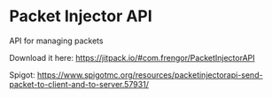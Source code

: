 # Packet Injector API

API for managing packets

Download it here:
https://jitpack.io/#com.frengor/PacketInjectorAPI

Spigot: https://www.spigotmc.org/resources/packetinjectorapi-send-packet-to-client-and-to-server.57931/
